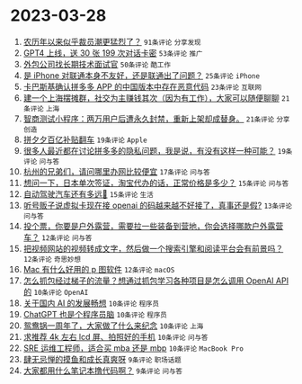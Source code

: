 # 2023-03-28

1. [农历年以来似乎裁员潮更猛烈了？](https://www.v2ex.com/t/927715) `91条评论` `分享发现`
1. [GPT4 上线，送 30 张 199 次对话卡密](https://www.v2ex.com/t/927773) `53条评论` `推广`
1. [外包公司找长期技术面试官](https://www.v2ex.com/t/927709) `50条评论` `酷工作`
1. [是 iPhone 对联通本身不友好，还是联通出了问题？](https://www.v2ex.com/t/927745) `25条评论` `iPhone`
1. [卡巴斯基确认拼多多 APP 的中国版本中存在恶意代码](https://www.v2ex.com/t/927716) `23条评论` `互联网`
1. [建一个上海摆摊群，社交为主赚钱其次（因为有工作），大家可以随便聊聊](https://www.v2ex.com/t/927761) `21条评论` `上海`
1. [智商测试小程序：两万用户后遭永久封禁，重新上架却成替身。](https://www.v2ex.com/t/927747) `21条评论` `分享创造`
1. [拼夕夕百亿补贴翻车](https://www.v2ex.com/t/927771) `19条评论` `Apple`
1. [很多人最近都在讨论拼多多的隐私问题，我是说，有没有这样一种可能？](https://www.v2ex.com/t/927740) `19条评论` `问与答`
1. [杭州的兄弟们，请问哪里办网比较便宜](https://www.v2ex.com/t/927729) `17条评论` `问与答`
1. [想问一下，日本单次签证，淘宝代办的话，正常价格是多少？](https://www.v2ex.com/t/927755) `15条评论` `问与答`
1. [自动驾驶汽车还有多远🚗](https://www.v2ex.com/t/927737) `15条评论` `生活`
1. [听号贩子说虚拟卡现在接 openai 的码越来越不好接了，真事还是假?](https://www.v2ex.com/t/927726) `13条评论` `问与答`
1. [投个票，你要是户外露营，需要拉一些装备到营地，你会选择哪款户外露营车？](https://www.v2ex.com/t/927741) `12条评论` `问与答`
1. [把视频网站的视频转成文字，然后做一个搜索引擎和阅读平台会有前景吗？](https://www.v2ex.com/t/927728) `12条评论` `奇思妙想`
1. [Mac 有什么好用的 p 图软件](https://www.v2ex.com/t/927721) `12条评论` `macOS`
1. [怎么抓包经过梯子的流量？想通过抓包学习各种项目是怎么调用 OpenAI API 的](https://www.v2ex.com/t/927807) `10条评论` `OpenAI`
1. [关于国内 AI 的发展畅想](https://www.v2ex.com/t/927749) `10条评论` `程序员`
1. [ChatGPT 也是个程序员脑](https://www.v2ex.com/t/927744) `10条评论` `程序员`
1. [鸳鸯锅一周年了，大家做了什么来纪念](https://www.v2ex.com/t/927739) `10条评论` `上海`
1. [求推荐 4k 左右 lcd 屏、拍照好的手机](https://www.v2ex.com/t/927725) `10条评论` `问与答`
1. [SRE 运维工程师，适合买 mba 还是 mbp](https://www.v2ex.com/t/927719) `10条评论` `MacBook Pro`
1. [肆无忌惮的摸鱼和成长真爽呀](https://www.v2ex.com/t/927793) `9条评论` `职场话题`
1. [大家都用什么笔记本撸代码啊？](https://www.v2ex.com/t/927778) `9条评论` `问与答`
